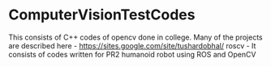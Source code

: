# ComputerVisionTestCodes
This consists of C++ codes of opencv done in college. Many of the projects are described here - https://sites.google.com/site/tushardobhal/
roscv - It consists of codes written for PR2 humanoid robot using ROS and OpenCV